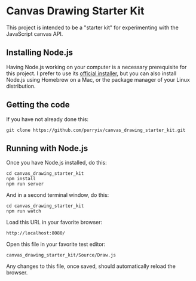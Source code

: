 # Canvas Drawing Starter Kit

This project is intended to be a "starter kit" for experimenting with the JavaScript canvas API.

## Installing Node.js

Having Node.js working on your computer is a necessary prerequisite for this project.
I prefer to use its [official installer](https://nodejs.org/), but you can also install Node.js using Homebrew on a Mac, or the package manager of your Linux distribution.

## Getting the code

If you have not already done this:

	git clone https://github.com/perryiv/canvas_drawing_starter_kit.git

## Running with Node.js

Once you have Node.js installed, do this:

	cd canvas_drawing_starter_kit
	npm install
	npm run server

And in a second terminal window, do this:

	cd canvas_drawing_starter_kit
	npm run watch

Load this URL in your favorite browser:

	http://localhost:8080/

Open this file in your favorite test editor:

	canvas_drawing_starter_kit/Source/Draw.js

Any changes to this file, once saved, should automatically reload the browser.
